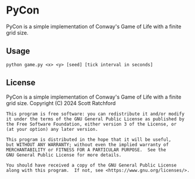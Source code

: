 # PyCon
PyCon is a simple implementation of Conway's Game of Life with a finite grid size.

## Usage
`python game.py <x> <y> [seed] [tick interval in seconds]`

## License
PyCon is a simple implementation of Conway's Game of Life with a finite grid size.
    Copyright (C) 2024 Scott Ratchford

    This program is free software: you can redistribute it and/or modify
    it under the terms of the GNU General Public License as published by
    the Free Software Foundation, either version 3 of the License, or
    (at your option) any later version.

    This program is distributed in the hope that it will be useful,
    but WITHOUT ANY WARRANTY; without even the implied warranty of
    MERCHANTABILITY or FITNESS FOR A PARTICULAR PURPOSE.  See the
    GNU General Public License for more details.

    You should have received a copy of the GNU General Public License
    along with this program.  If not, see <https://www.gnu.org/licenses/>.

